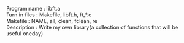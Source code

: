 Program name : libft.a<br>
Turn in files : Makefile, libft.h, ft_*.c<br>
Makefile : NAME, all, clean, fclean, re<br>
Description : Write my own library(a collection of functions that will be useful oneday)<br>
